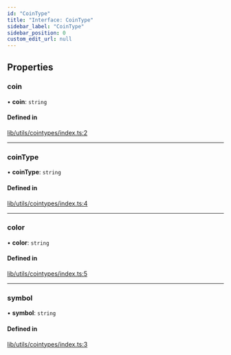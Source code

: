 ```yaml
---
id: "CoinType"
title: "Interface: CoinType"
sidebar_label: "CoinType"
sidebar_position: 0
custom_edit_url: null
---
```


## Properties

### coin

• **coin**: `string`

#### Defined in

[lib/utils/cointypes/index.ts:2](https://github.com/JustaName-id/JustaName-sdk/blob/1dd4ff6/packages/@justaname.id/sdk/src/lib/utils/cointypes/index.ts#L2)

___

### coinType

• **coinType**: `string`

#### Defined in

[lib/utils/cointypes/index.ts:4](https://github.com/JustaName-id/JustaName-sdk/blob/1dd4ff6/packages/@justaname.id/sdk/src/lib/utils/cointypes/index.ts#L4)

___

### color

• **color**: `string`

#### Defined in

[lib/utils/cointypes/index.ts:5](https://github.com/JustaName-id/JustaName-sdk/blob/1dd4ff6/packages/@justaname.id/sdk/src/lib/utils/cointypes/index.ts#L5)

___

### symbol

• **symbol**: `string`

#### Defined in

[lib/utils/cointypes/index.ts:3](https://github.com/JustaName-id/JustaName-sdk/blob/1dd4ff6/packages/@justaname.id/sdk/src/lib/utils/cointypes/index.ts#L3)

